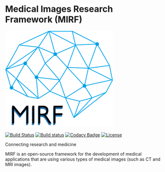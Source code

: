 
# Medical Images Research Framework (MIRF)
![mirf](docs/pics/mirf.png)

[![Build Status](https://travis-ci.com/MathAndMedLab/Medical-images-research-framework.svg?branch=master)](https://travis-ci.com/MathAndMedLab/Medical-images-research-framework) [![Build status](https://ci.appveyor.com/api/projects/status/viado9t6g22ka27g/branch/master?svg=true)](https://ci.appveyor.com/project/sabrinamusatian/medical-images-research-framework/branch/master) [![Codacy Badge](https://api.codacy.com/project/badge/Grade/5ae9465daad545e88e3a50c30da7b65f)](https://www.codacy.com/app/sabrina.musatian/Medical-images-research-framework?utm_source=github.com&amp;utm_medium=referral&amp;utm_content=MathAndMedLab/Medical-images-research-framework&amp;utm_campaign=Badge_Grade)
[![License](https://img.shields.io/badge/License-Apache%202.0-blue.svg)](https://github.com/MathAndMedLab/Medical-images-research-framework/blob/master/LICENSE)


Connecting research and medicine

MIRF is an open-source framework for the development of medical applications that are using various types of medical images (such as CT and MRI images). 


